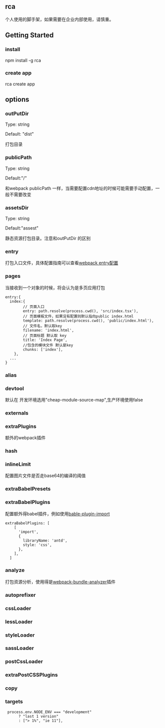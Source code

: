 ## rca
个人使用的脚手架，如果需要在企业内部使用，请慎重。

## Getting Started

### install
npm install -g rca
### create app
rca create app


## options 

###  outPutDir

Type: string

Default: "dist"

打包目录
### publicPath
Type: string

Default:"/"

和webpack publicPath 一样，当需要配置cdn地址的时候可能需要手动配置，一般不需要改变

### assetsDir

Type: string

Default:"assest"

静态资源打包目录。注意和outPutDir 的区别

### entry

打包入口文件，具体配置指南可以查看[webpack entry配置](https://webpack.docschina.org/configuration/entry-context/#entry)

### pages

当接收到一个对象的时候，将会认为是多页应用打包
```
entry:{
  index:{
		// 页面入口
		entry: path.resolve(process.cwd(), 'src/index.tsx'),
		// 页面模板文件，如果没有配置则默认指向public index.html
		template: path.resolve(process.cwd(), 'public/index.html'),
		// 文件名，默认取key
		filename: 'index.html',
		// 页面标题 默认取 key
		title: 'Index Page',
		//包含的模块文件 默认是key
		chunks: ['index'],
	},
  ...
}
```
### alias
### devtool

默认在 开发环境选用"cheap-module-source-map",生产环境使用false
### externals


### extraPlugins
额外的webpack插件

### hash

### inlineLimit



配置图片文件是否走base64的编译的阈值
### extraBabelPresets

### extraBabelPlugins
配置额外得babel插件，例如使用[bable-plugin-import](https://github.com/ant-design/babel-plugin-import#readme)
```
extraBabelPlugins: [
    [
      'import',
      {
        libraryName: 'antd',
        style: 'css',
      },
    ],
  ]
```
### analyze
打包资源分析，使用得是[webpack-bundle-analyzer](https://github.com/webpack-contrib/webpack-bundle-analyzer)插件




### autoprefixer


### cssLoader


### lessLoader
### styleLoader
### sassLoader

### postCssLoader


### extraPostCSSPlugins


### copy


### targets

```
 process.env.NODE_ENV === "development"
      ? "last 1 version"
      : ["> 1%", "ie 11"],
```
